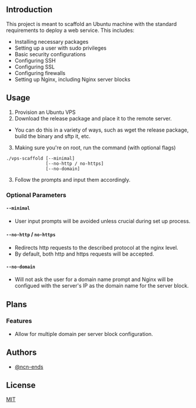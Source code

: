 ## Introduction

This project is meant to scaffold an Ubuntu machine with the standard requirements to deploy a web service. This includes:
- Installing necessary packages
- Setting up a user with sudo privileges
- Basic security configurations
- Configuring SSH
- Configuring SSL
- Configuring firewalls
- Setting up Nginx, including Nginx server blocks

## Usage

1) Provision an Ubuntu VPS
2) Download the release package and place it to the remote server.
  - You can do this in a variety of ways, such as wget the release package, build the binary and sftp it, etc.
3) Making sure you're on root, run the command (with optional flags)
```
./vps-scaffold [--minimal]
               [--no-http / no-https]
               [--no-domain]
```
3) Follow the prompts and input them accordingly.

### Optional Parameters
#### `--minimal`
- User input prompts will be avoided unless crucial during set up process.

#### `--no-http` / `no-https`
- Redirects http requests to the described protocol at the nginx level.
- By default, both http and https requests will be accepted. 

#### `--no-domain`
- Will not ask the user for a domain name prompt and Nginx will be configued with the server's IP as the domain name for the server block.


## Plans

### Features

- Allow for multiple domain per server block configuration.

## Authors

- [@ncn-ends](https://www.github.com/ncn-ends)


## License

[MIT](https://choosealicense.com/licenses/mit/)